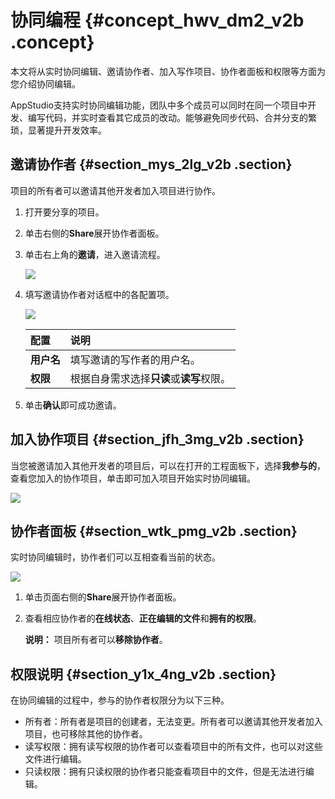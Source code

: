 # 协同编程 {#concept_hwv_dm2_v2b .concept}

本文将从实时协同编辑、邀请协作者、加入写作项目、协作者面板和权限等方面为您介绍协同编辑。

AppStudio支持实时协同编辑功能，团队中多个成员可以同时在同一个项目中开发、编写代码，并实时查看其它成员的改动。能够避免同步代码、合并分支的繁琐，显著提升开发效率。

## 邀请协作者 {#section_mys_2lg_v2b .section}

项目的所有者可以邀请其他开发者加入项目进行协作。

1.  打开要分享的项目。
2.  单击右侧的**Share**展开协作者面板。
3.  单击右上角的**邀请**，进入邀请流程。

    ![](http://static-aliyun-doc.oss-cn-hangzhou.aliyuncs.com/assets/img/17733/15541755259638_zh-CN.png)

4.  填写邀请协作者对话框中的各配置项。

    ![](http://static-aliyun-doc.oss-cn-hangzhou.aliyuncs.com/assets/img/17733/15541755259639_zh-CN.png)

    |配置|说明|
    |:-|:-|
    |**用户名**|填写邀请的写作者的用户名。|
    |**权限**|根据自身需求选择**只读**或**读写**权限。|

5.  单击**确认**即可成功邀请。

## 加入协作项目 {#section_jfh_3mg_v2b .section}

当您被邀请加入其他开发者的项目后，可以在打开的工程面板下，选择**我参与的**，查看您加入的协作项目，单击即可加入项目开始实时协同编辑。

![](http://static-aliyun-doc.oss-cn-hangzhou.aliyuncs.com/assets/img/17733/15541755259641_zh-CN.png)

## 协作者面板 {#section_wtk_pmg_v2b .section}

实时协同编辑时，协作者们可以互相查看当前的状态。

![](http://static-aliyun-doc.oss-cn-hangzhou.aliyuncs.com/assets/img/17733/15541755269640_zh-CN.png)

1.  单击页面右侧的**Share**展开协作者面板。
2.  查看相应协作者的**在线状态**、**正在编辑的文件**和**拥有的权限**。

    **说明：** 项目所有者可以**移除协作者**。


## 权限说明 {#section_y1x_4ng_v2b .section}

在协同编辑的过程中，参与的协作者权限分为以下三种。

-   所有者：所有者是项目的创建者，无法变更。所有者可以邀请其他开发者加入项目，也可移除其他的协作者。
-   读写权限：拥有读写权限的协作者可以查看项目中的所有文件，也可以对这些文件进行编辑。
-   只读权限：拥有只读权限的协作者只能查看项目中的文件，但是无法进行编辑。


